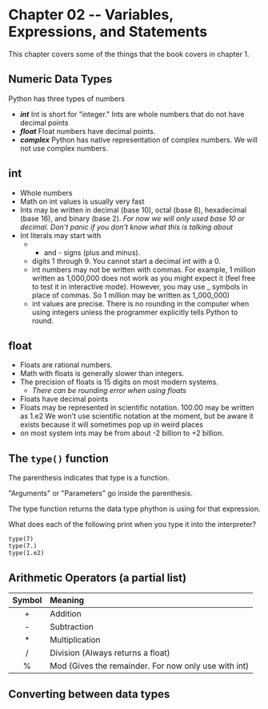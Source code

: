 # Chapter 02 -- Variables, Expressions, and Statements

This chapter covers some of the things that the book covers in chapter 1.

## Numeric Data Types

Python has three types of numbers

* ***int*** Int is short for "integer."  Ints are whole numbers that do not have decimal points
* ***float*** Float numbers have decimal points.
* ***complex*** Python has native representation of complex numbers.  We will not use complex numbers.

## int

* Whole numbers
* Math on int values is usually very fast
* Ints may be written in decimal (base 10), octal (base 8), hexadecimal (base 16), and binary (base 2).  *For now we will only used base 10 or decimal.  Don't panic if you don't know what this is talking about*
* Int literals may start with
  * + and - signs (plus and minus).
  * digits 1 through 9.  You cannot start a decimal int with a 0.
  * int numbers may not be written with commas.  For example, 1 million written as 1,000,000 does not work as you might expect it (feel free to test it in interactive mode).  However, you may use _ symbols in place of commas.  So 1 million may be written as 1_000_000)
  * int values are precise.  There is no rounding in the computer when using integers unless the programmer explicitly tells Python to round.

## float

* Floats are rational numbers.
* Math with floats is generally slower than integers.
* The precision of floats is 15 digits on most modern systems.
    * *There can be rounding error when using floats* 
* Floats have decimal points
* Floats may be represented in scientific notation.  100.00 may be written as 1.e2 We won't use scientific notation at the moment, but be aware it exists because it will sometimes pop up in weird places
* on most system ints may be from about -2 billion to +2 billion.

## The ```type()``` function

The parenthesis indicates that type is a function.

"Arguments" or "Parameters" go inside the parenthesis.

The type function returns the data type phython is using for that expression.

What does each of the following print when you type it into the interpreter?

    type(7)
    type(7.)
    type(1.e2)

## Arithmetic Operators (a partial list)

Symbol | Meaning
:---:|:--
+|Addition
-|Subtraction
*|Multiplication
/|Division (Always returns a float)
%|Mod  (Gives the remainder.  For now only use with int)

## Converting between data types


